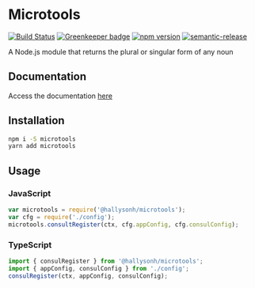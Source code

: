 # Microtools

[![Build Status](https://travis-ci.org/hallysonh/microtools.svg?branch=master)](https://travis-ci.org/hallysonh/microtools)
[![Greenkeeper badge](https://badges.greenkeeper.io/hallysonh/microtools.svg)](https://greenkeeper.io/)
[![npm version](https://badge.fury.io/js/%40hallysonh%2Fmicrotools.svg)](https://badge.fury.io/js/%40hallysonh%2Fmicrotools)
[![semantic-release](https://img.shields.io/badge/%20%20%F0%9F%93%A6%F0%9F%9A%80-semantic--release-e10079.svg)](https://github.com/semantic-release/semantic-release)

A Node.js module that returns the plural or singular form of any noun

## Documentation

Access the documentation [here](https://hallysonh.github.io/microtools)

## Installation

```sh
npm i -S microtools
yarn add microtools
```

## Usage

### JavaScript

```javascript
var microtools = require('@hallysonh/microtools');
var cfg = require('./config');
microtools.consultRegister(ctx, cfg.appConfig, cfg.consulConfig);
```

### TypeScript

```typescript
import { consulRegister } from '@hallysonh/microtools';
import { appConfig, consulConfig } from './config';
consulRegister(ctx, appConfig, consulConfig);
```
